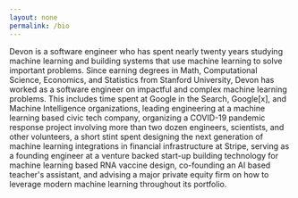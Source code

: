 ```yaml
---
layout: none
permalink: /bio
---
```


Devon is a software engineer who has spent nearly twenty years studying machine learning and building systems that use machine learning to solve important problems. Since earning degrees in Math, Computational Science, Economics, and Statistics from Stanford University, Devon has worked as a software engineer on impactful and complex machine learning problems. This includes time spent at Google in the Search, Google[x], and Machine Intelligence organizations, leading engineering at a machine learning based civic tech company, organizing a COVID-19 pandemic response project involving more than two dozen engineers, scientists, and other volunteers, a short stint spent designing the next generation of machine learning integrations in financial infrastructure at Stripe, serving as a founding engineer at a venture backed start-up building technology for machine learning based RNA vaccine design, co-founding an AI based teacher's assistant, and advising a major private equity firm on how to leverage modern machine learning throughout its portfolio.
